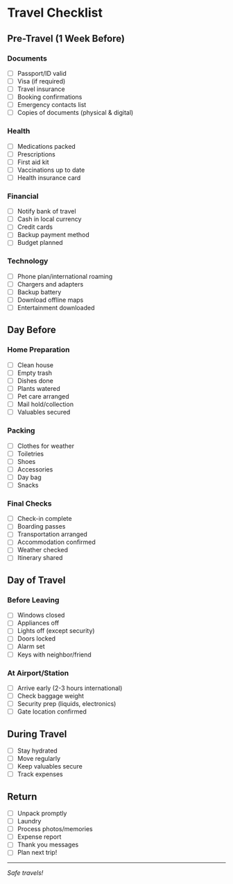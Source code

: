 # Travel Checklist

## Pre-Travel (1 Week Before)

### Documents
- [ ] Passport/ID valid
- [ ] Visa (if required)
- [ ] Travel insurance
- [ ] Booking confirmations
- [ ] Emergency contacts list
- [ ] Copies of documents (physical & digital)

### Health
- [ ] Medications packed
- [ ] Prescriptions
- [ ] First aid kit
- [ ] Vaccinations up to date
- [ ] Health insurance card

### Financial
- [ ] Notify bank of travel
- [ ] Cash in local currency
- [ ] Credit cards
- [ ] Backup payment method
- [ ] Budget planned

### Technology
- [ ] Phone plan/international roaming
- [ ] Chargers and adapters
- [ ] Backup battery
- [ ] Download offline maps
- [ ] Entertainment downloaded

## Day Before

### Home Preparation
- [ ] Clean house
- [ ] Empty trash
- [ ] Dishes done
- [ ] Plants watered
- [ ] Pet care arranged
- [ ] Mail hold/collection
- [ ] Valuables secured

### Packing
- [ ] Clothes for weather
- [ ] Toiletries
- [ ] Shoes
- [ ] Accessories
- [ ] Day bag
- [ ] Snacks

### Final Checks
- [ ] Check-in complete
- [ ] Boarding passes
- [ ] Transportation arranged
- [ ] Accommodation confirmed
- [ ] Weather checked
- [ ] Itinerary shared

## Day of Travel

### Before Leaving
- [ ] Windows closed
- [ ] Appliances off
- [ ] Lights off (except security)
- [ ] Doors locked
- [ ] Alarm set
- [ ] Keys with neighbor/friend

### At Airport/Station
- [ ] Arrive early (2-3 hours international)
- [ ] Check baggage weight
- [ ] Security prep (liquids, electronics)
- [ ] Gate location confirmed

## During Travel
- [ ] Stay hydrated
- [ ] Move regularly
- [ ] Keep valuables secure
- [ ] Track expenses

## Return
- [ ] Unpack promptly
- [ ] Laundry
- [ ] Process photos/memories
- [ ] Expense report
- [ ] Thank you messages
- [ ] Plan next trip!

---

*Safe travels!*
